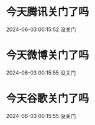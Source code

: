 # 今天腾讯关门了吗

2024-06-03 00:15:52 没关门

# 今天微博关门了吗

2024-06-03 00:15:55 没关门

# 今天谷歌关门了吗

2024-06-03 00:15:55 没关门

